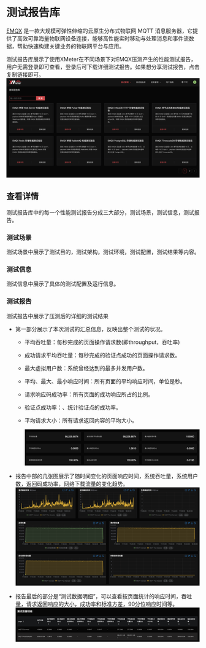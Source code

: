 # 测试报告库

[EMQX](https://www.emqx.com/zh/products/emqx) 是一款大规模可弹性伸缩的云原生分布式物联网 MQTT 消息服务器，它提供了高效可靠海量物联网设备连接，能够高性能实时移动与处理消息和事件流数据，帮助快速构建关键业务的物联网平台与应用。

测试报告库展示了使用XMeter在不同场景下对EMQX压测产生的性能测试报告，用户无需登录即可查看，登录后可下载详细测试报告。如果想分享测试报告，点击复制链接即可。
![image-20220720154150775](./assets/image-20220720154150775.png)

## 查看详情

测试报告库中的每一个性能测试报告分成三大部分，测试场景，测试信息，测试报告。

### 测试场景

测试场景中展示了测试目的，测试架构，测试环境，测试配置，测试结果等内容。

### 测试信息

测试信息中展示了具体的测试配置及运行信息。

### 测试报告

测试报告中展示了压测后的详细的测试结果

- 第一部分展示了本次测试的汇总信息，反映出整个测试的状况。
  - 平均吞吐量：每秒完成的页面操作请求数(即throughput，吞吐率)
  
  - 成功请求平均吞吐量：每秒完成的验证点成功的页面操作请求数。
  
  - 最大虚拟用户数：系统曾经达到的最多并发用户数。
  
  - 平均、最大、最小响应时间：所有页面的平均响应时间，单位是秒。

  - 请求响应码成功率：所有页面的成功响应所占的比例。
  
  - 验证点成功率：、统计验证点的成功率。
  
  - 平均请求大小：所有请求返回内容的平均大小。
  
    ![image-20220720175419849](./assets/image-20220720175419849.png)
  
- 报告中部的几张图展示了随时间变化的页面响应时间，系统吞吐量，系统用户数，返回码成功率，网络下载流量的变化趋势。
    ![image-20220720175532598](./assets/image-20220720175532598.png)

- 报告最后的部分是“测试数据明细”，可以查看按页面统计的响应时间，吞吐量，请求返回响应的大小，成功率和标准方差，90分位响应时间等。
    ![image-20220720175557866](./assets/image-20220720175557866.png)